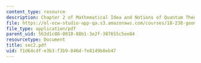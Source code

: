 ```yaml
---
content_type: resource
description: Chapter 2 of Mathematical Idea and Notions of Quantum Theory
file: https://ol-ocw-studio-app-qa.s3.amazonaws.com/courses/18-238-geometry-and-quantum-field-theory-fall-2002/f1d64cdfe3b3f3b9846dfe8149b8eb47_sec2.pdf
file_type: application/pdf
parent_uid: 563d1c08-0818-88b1-3e2f-387655c5ee84
resourcetype: Document
title: sec2.pdf
uid: f1d64cdf-e3b3-f3b9-846d-fe8149b8eb47
---
```

